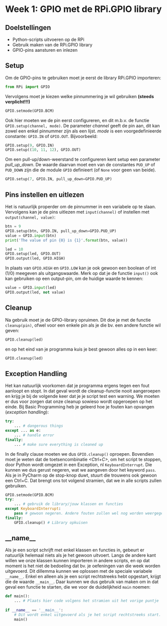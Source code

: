 # Week 1: GPIO met de RPi.GPIO library
## Doelstellingen
- Python-scripts uitvoeren op de RPi
- Gebruik maken van de RPi.GPIO library
- GPIO-pins aansturen en inlezen

## Setup
Om de GPIO-pins te gebruiken moet je eerst de library RPi.GPIO importeren:
```python
from RPi import GPIO
```
Vervolgens moet je kiezen welke pinnummering je wil gebruiken **(steeds verplicht!!!)**
```python
GPIO.setmode(GPIO.BCM)
```
Ook hier moeten we de pin eerst configureren, en dit m.b.v. de functie `GPIO.setup(channel, mode)`. 
De parameter *channel* geeft de pin aan, dit kan zowel een enkel pinnummer zijn als een lijst. 
*mode* is een voorgedefinieerde constante: `GPIO.IN` of `GPIO.OUT`. Bijvoorbeeld:
```python
GPIO.setup(9, GPIO.IN)
GPIO.setup((10, 11, 12), GPIO.OUT)
```
Om een pull-up/down-weerstand te configureren kent setup een parameter *pull_up_down*. 
De waarde daarvan moet een van de constantes `PUD_UP` of `PUD_DOWN` zijn die de module `GPIO` definieert 
(of `None` voor geen van beide). 
```python
GPIO.setup(7, GPIO.IN, pull_up_down=GPIO.PUD_UP)
```
## Pins instellen en uitlezen
Het is natuurlijk properder om de pinnummer in een variabele op te slaan. Vervolgens kan je de pins 
uitlezen met `input(channel)` of instellen met `output(channel, value)`:
```python
btn = 9
GPIO.setup(btn, GPIO.IN, pull_up_down=GPIO.PUD_UP)
value = GPIO.input(btn)
print('The value of pin {0} is {1}'.format(btn, value))

led = 10
GPIO.setup(led, GPIO.OUT)
GPIO.output(led, GPIO.HIGH)
```
In plaats van `GPIO.HIGH` en `GPIO.LOW` kan je ook gewoon een boolean of int (1/0) meegeven als uitgangswaarde. 
Merk op dat je de functie `input()` ook kan gebruiken op een output-pin, om de huidige waarde te kennen:
```python
value = GPIO.input(led)
GPIO.output(led, not value)
```
## Cleanup
Na gebruik moet je de GPIO-library opruimen. Dit doe je met de functie `cleanup(pin)`, ofwel voor een enkele pin
 als je die bv. een andere functie wil geven:
```python
GPIO.cleanup(led)
```
en op het eind van je programma kuis je best gewoon alles op in een keer:
```python
GPIO.cleanup(led)
```

## Exception Handling
Het kan natuurlijk voorkomen dat je programma ergens tegen een fout aanloopt en stopt. In dat geval wordt de 
cleanup-functie nooit aangeroepen en krijg je bij de volgende keer dat je je script test een warning. We moeten er dus 
voor zorgen dat onze cleanup sowieso wordt opgeroepen op het einde.
Bij Basic Programming heb je geleerd hoe je fouten kan opvangen (*exception handling*):

```python
try:
    ... # dangerous things
except ... as e:
    ... # handle error
finally:
    ... # make sure everything is cleaned up
```

In de finally clause moeten we dus `GPIO.cleanup()` oproepen. Bovendien moet je weten dat de toetsencombinatie 
*<Ctrl+C>*, om het script te stoppen, door Python wordt omgezet in een Exception, nl `KeyboardInterrupt`. Die kunnen we
dus gerust negeren, wat we aangeven door het keyword `pass`. Als je in PyCharm op de stop-knop duwt, 
stuurt die trouwens ook gewoon een Ctrl+C. Dat brengt ons tot volgend stramien, dat we in alle scripts zullen gebruiken.

```python
GPIO.setmode(GPIO.BCM)
try:
    ... # gebruik de library/jouw klassen en functies
except KeyboardInterrupt:
    pass # gewoon negeren. Andere fouten zullen wel nog worden weergegeven
finally:
    GPIO.cleanup() # Library opkuisen
```

## \_\_name__

Als je  een script schrijft met enkel klassen en functies in, gebeurt er natuurlijk helemaal niets als je 
het gewoon uitvoert. Langs de andere kant willen we onze klassen kunnen importeren in andere scripts, en op dat moment
is het niet de bedoeling dat bv. je oefeningen van die week worden uitgevoerd. Dit dillemma kunnen we oplossen met de 
speciale variabele `__name__`. Enkel en alleen als je een script rechtstreeks hebt opgestart, krijgt die de waarde 
`__main__`. Daar kunnen we dus gebruik van maken om in dat geval een functie te starten, die we voor de duidelijkheid
`main` noemen:
```python
def main():
    ... # Plaats hier code volgens het stramien uit het vorige puntje
    
if __name__ == '__main__':
    # Dit wordt enkel uitgevoerd als je het script rechtstreeks start.
    main()  
```

